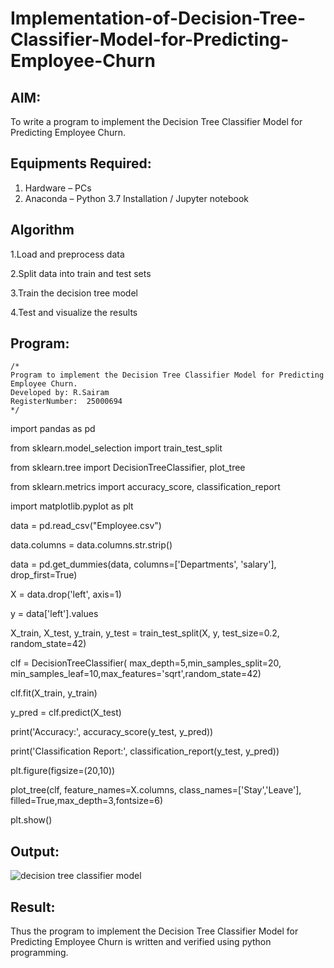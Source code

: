# Implementation-of-Decision-Tree-Classifier-Model-for-Predicting-Employee-Churn

## AIM:
To write a program to implement the Decision Tree Classifier Model for Predicting Employee Churn.

## Equipments Required:
1. Hardware – PCs
2. Anaconda – Python 3.7 Installation / Jupyter notebook

## Algorithm
1.Load and preprocess data

2.Split data into train and test sets

3.Train the decision tree model

4.Test and visualize the results 

## Program:
```
/*
Program to implement the Decision Tree Classifier Model for Predicting Employee Churn.
Developed by: R.Sairam
RegisterNumber:  25000694
*/
```
import pandas as pd

from sklearn.model_selection import train_test_split

from sklearn.tree import DecisionTreeClassifier, plot_tree

from sklearn.metrics import accuracy_score, classification_report

import matplotlib.pyplot as plt

data = pd.read_csv("Employee.csv")

data.columns = data.columns.str.strip()

data = pd.get_dummies(data, columns=['Departments', 'salary'], drop_first=True)

X = data.drop('left', axis=1)

y = data['left'].values

X_train, X_test, y_train, y_test = train_test_split(X, y, test_size=0.2, random_state=42)

clf = DecisionTreeClassifier( max_depth=5,min_samples_split=20, min_samples_leaf=10,max_features='sqrt',random_state=42)

clf.fit(X_train, y_train)

y_pred = clf.predict(X_test)

print('Accuracy:', accuracy_score(y_test, y_pred))

print('Classification Report:', classification_report(y_test, y_pred))

plt.figure(figsize=(20,10))

plot_tree(clf, feature_names=X.columns, class_names=['Stay','Leave'], filled=True,max_depth=3,fontsize=6)

plt.show()


## Output:
![decision tree classifier model](sam.png)


## Result:
Thus the program to implement the  Decision Tree Classifier Model for Predicting Employee Churn is written and verified using python programming.
